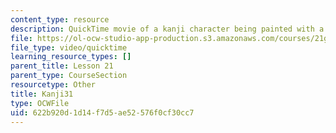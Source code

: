 ```yaml
---
content_type: resource
description: QuickTime movie of a kanji character being painted with a brush.
file: https://ol-ocw-studio-app-production.s3.amazonaws.com/courses/21g-504-japanese-iv-spring-2009/622b920d1d14f7d5ae52576f0cf30cc7_Kanji31.mov
file_type: video/quicktime
learning_resource_types: []
parent_title: Lesson 21
parent_type: CourseSection
resourcetype: Other
title: Kanji31
type: OCWFile
uid: 622b920d-1d14-f7d5-ae52-576f0cf30cc7
---
```


